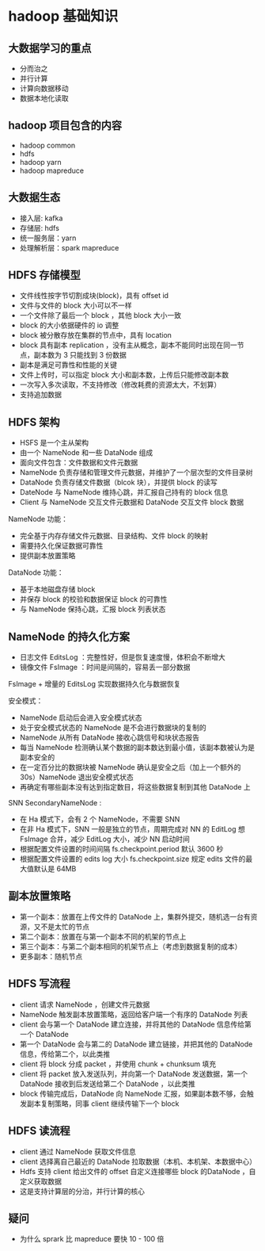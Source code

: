 # hadoop 基础知识

## 大数据学习的重点

- 分而治之
- 并行计算
- 计算向数据移动
- 数据本地化读取

## hadoop 项目包含的内容

- hadoop common
- hdfs
- hadoop yarn
- hadoop mapreduce

## 大数据生态

- 接入层: kafka
- 存储层: hdfs 
- 统一服务层：yarn
- 处理解析层：spark mapreduce

## HDFS 存储模型

- 文件线性按字节切割成块(block)，具有 offset id
- 文件与文件的 block 大小可以不一样
- 一个文件除了最后一个 block ，其他 block 大小一致
- block 的大小依据硬件的 io 调整
- block 被分散存放在集群的节点中，具有 location
- block 具有副本 replication ，没有主从概念，副本不能同时出现在同一节点，副本数为 3 只能找到 3 份数据
- 副本是满足可靠性和性能的关键
- 文件上传时，可以指定 block 大小和副本数，上传后只能修改副本数
- 一次写入多次读取，不支持修改（修改耗费的资源太大，不划算）
- 支持追加数据

## HDFS 架构

- HSFS 是一个主从架构
- 由一个 NameNode 和一些 DataNode 组成
- 面向文件包含：文件数据和文件元数据
- NameNode 负责存储和管理文件元数据，并维护了一个层次型的文件目录树
- DataNode 负责存储文件数据（blcok 块），并提供 block 的读写
- DateNode 与 NameNode 维持心跳，并汇报自己持有的 block 信息
- Client 与 NameNode 交互文件元数据和 DataNode 交互文件 block 数据

NameNode 功能：

- 完全基于内存存储文件元数据、目录结构、文件 block 的映射
- 需要持久化保证数据可靠性
- 提供副本放置策略

DataNode 功能：

- 基于本地磁盘存储 block
- 并保存 block 的校验和数据保证 block 的可靠性
- 与 NameNode 保持心跳，汇报 block 列表状态

## NameNode 的持久化方案

- 日志文件 EditsLog ：完整性好，但是恢复速度慢，体积会不断增大
- 镜像文件 FsImage ：时间是间隔的，容易丢一部分数据

FsImage + 增量的 EditsLog 实现数据持久化与数据恢复

安全模式：

- NameNode 启动后会进入安全模式状态
- 处于安全模式状态的 NameNode 是不会进行数据块的复制的
- NameNode 从所有 DataNode 接收心跳信号和块状态报告
- 每当 NameNode 检测确认某个数据的副本数达到最小值，该副本数被认为是副本安全的
- 在一定百分比的数据块被 NameNode 确认是安全之后（加上一个额外的 30s）NameNode 退出安全模式状态
- 再确定有哪些副本没有达到指定数目，将这些数据复制到其他 DataNode 上

SNN SecondaryNameNode :

- 在 Ha 模式下，会有 2 个 NameNode，不需要 SNN
- 在非 Ha 模式下，SNN 一般是独立的节点，周期完成对 NN 的 EditLog 想 FsImage 合并，减少 EditLog 大小，减少 NN 启动时间
- 根据配置文件设置的时间间隔 fs.checkpoint.period 默认 3600 秒
- 根据配置文件设置的 edits log 大小 fs.checkpoint.size 规定 edits 文件的最大值默认是 64MB 

## 副本放置策略

- 第一个副本：放置在上传文件的 DataNode 上，集群外提交，随机选一台有资源，又不是太忙的节点
- 第二个副本：放置在与第一个副本不同的机架的节点上
- 第三个副本：与第二个副本相同的机架节点上（考虑到数据复制的成本）
- 更多副本：随机节点

## HDFS 写流程

- client 请求 NameNode ，创建文件元数据
- NameNode 触发副本放置策略，返回给客户端一个有序的 DataNode 列表
- client 会与第一个 DataNode 建立连接，并将其他的 DataNode 信息传给第一个 DataNode
- 第一个 DataNode 会与第二的 DataNode 建立链接，并把其他的 DataNode 信息，传给第二个，以此类推
- client 将 block 分成 packet ，并使用 chunk + chunksum 填充
- client 将 packet 放入发送队列，并向第一个 DataNode 发送数据，第一个 DataNode 接收到后发送给第二个 DataNode ，以此类推
- block 传输完成后，DataNode 向 NameNode 汇报，如果副本数不够，会触发副本复制策略，同事 client 继续传输下一个 block

## HDFS 读流程

- client 通过 NameNode 获取文件信息
- client 选择离自己最近的 DataNode 拉取数据（本机、本机架、本数据中心）
- Hdfs 支持 client 给出文件的 offset 自定义连接哪些 block 的DataNode ，自定义获取数据
- 这是支持计算层的分治，并行计算的核心

## 疑问

- 为什么 sprark 比 mapreduce 要快 10 - 100 倍